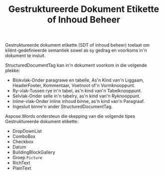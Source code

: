 ﻿---
title: Gestruktureerde Dokument Etikette of Inhoud Beheer
second_title: Aspose.Words vir .NET
articleTitle: Gestruktureerde Dokument Etikette of Inhoud Beheer
linktitle: Gestruktureerde Dokument Etikette of Inhoud Beheer
description: "Werk Met Gestruktureerde Dokument Etikette of Inhoud Kontroles met behulp van C#."
type: docs
weight: 50
url: /af/net/structured-document-tags-or-content-control/
---


Gestruktureerde dokument etikette (SDT of inhoud beheer) toelaat om kliënt-gedefinieerde semantiek sowel as sy gedrag en voorkoms in'n dokument te insluit.

StructuredDocumentTag kan in'n dokument voorkom in die volgende plekke:

- Blokvlak-Onder paragrawe en tabelle, As'n Kind van'n Liggaam, HeaderFooter, Kommentaar, Voetnoot of'n Vormknooppunt.
- Ry-vlak-Tussen rye in'n tabel, as'n kind van'n Tabelknooppunt.
- Selvlak-Onder selle in'n tabelry, as'n kind van'n Ryknooppunt.
- Inline-vlak-Onder inline inhoud binne, as'n kind van'n Paragraaf.
- Ingesluit binne'n ander StructuredDocumentTag.

Aspose.Words ondersteun die skepping van die volgende tipes Gestruktureerde dokument etikette:

- DropDownList
- ComboBox
- Checkbox
- Datum
- BuildingBlockGallery
- Groep
`Picture`
- RichText
- PlainText
